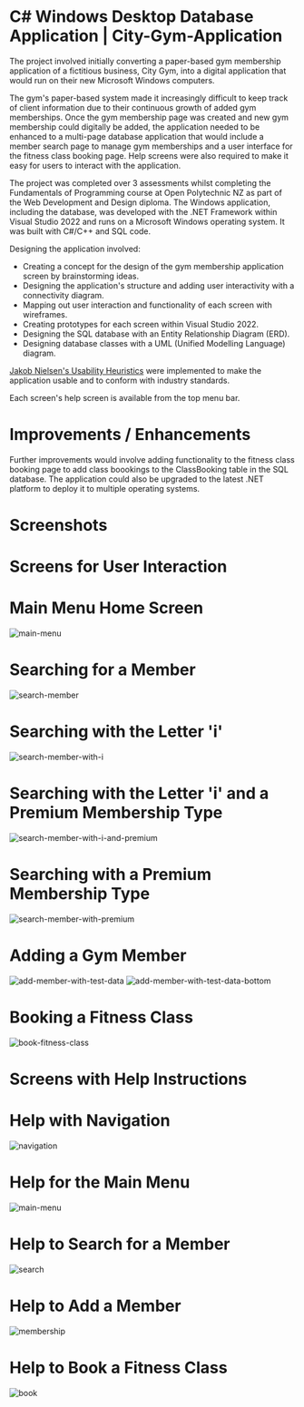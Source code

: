 # C# Windows Desktop Database Application | City-Gym-Application

The project involved initially converting a paper-based gym membership application of a fictitious business, City Gym, into a digital application that would run on their new Microsoft Windows computers. 

The gym's paper-based system made it increasingly difficult to keep track of client information due to their continuous growth of added gym memberships. Once the gym membership page was created and new gym membership could digitally be added, the application needed to be enhanced to a multi-page database application that would include a member search page to manage gym memberships and a user interface for the fitness class booking page. Help screens were also required to make it easy for users to interact with the application.

The project was completed over 3 assessments whilst completing the Fundamentals of Programming course at Open Polytechnic NZ as part of the Web Development and Design diploma. The Windows application, including the database, was developed with the .NET Framework within Visual Studio 2022 and runs on a Microsoft Windows operating system. It was built with C#/C++ and SQL code.

Designing the application involved:
* Creating a concept for the design of the gym membership application screen by brainstorming ideas.
* Designing the application's structure and adding user interactivity with a connectivity diagram.
* Mapping out user interaction and functionality of each screen with wireframes.
* Creating prototypes for each screen within Visual Studio 2022.
* Designing the SQL database with an Entity Relationship Diagram (ERD).
* Designing database classes with a UML (Unified Modelling Language) diagram.

<a href="https://www.nngroup.com/articles/ten-usability-heuristics/" target="_blank" title="More on the usability heuristics">Jakob Nielsen&#39;s Usability Heuristics</a> were implemented to make the application usable and to conform with industry standards.

Each screen's help screen is available from the top menu bar.

# Improvements / Enhancements
Further improvements would involve adding functionality to the fitness class booking page to add class boookings to the ClassBooking table in the SQL database. The application could also be upgraded to the latest .NET platform to deploy it to multiple operating systems.

# Screenshots
# Screens for User Interaction
# Main Menu Home Screen
![main-menu](https://github.com/TanyabYC/city-gym-application/assets/129232229/599d5cce-7e1f-402e-8cce-eb110f65039a)

# Searching for a Member
![search-member](https://github.com/TanyabYC/city-gym-application/assets/129232229/4c1c1f23-17c0-40cd-b07b-724c15cad762)

# Searching with the Letter 'i'
![search-member-with-i](https://github.com/TanyabYC/city-gym-application/assets/129232229/203bea74-a527-4e5a-bd91-18f6f52c5fff)

# Searching with the Letter 'i' and a Premium Membership Type
![search-member-with-i-and-premium](https://github.com/TanyabYC/city-gym-application/assets/129232229/a5a7e079-3973-44db-ab7f-812f801a6718)

# Searching with a Premium Membership Type
![search-member-with-premium](https://github.com/TanyabYC/city-gym-application/assets/129232229/c8131fd1-3d8c-448b-8eed-3b961d237426)

# Adding a Gym Member
![add-member-with-test-data](https://github.com/TanyabYC/city-gym-application/assets/129232229/782e7fcb-2656-44a1-b4aa-a6ac6f185bc5)
![add-member-with-test-data-bottom](https://github.com/TanyabYC/city-gym-application/assets/129232229/461717a3-b459-4ade-b36d-64a09c063d6f)

# Booking a Fitness Class
![book-fitness-class](https://github.com/TanyabYC/city-gym-application/assets/129232229/dfd75000-8201-4bb9-ac96-d9ca43509965)

# Screens with Help Instructions
# Help with Navigation
![navigation](https://github.com/TanyabYC/city-gym-application/assets/129232229/8578ba8c-bda9-404b-ad21-9e980a69e500)

# Help for the Main Menu
![main-menu](https://github.com/TanyabYC/city-gym-application/assets/129232229/9d81af4e-66f9-4fb7-ae91-06a25b259ef7)

# Help to Search for a Member
![search](https://github.com/TanyabYC/city-gym-application/assets/129232229/65b451a1-8a33-4def-851a-5f2a24bb4537)

# Help to Add a Member
![membership](https://github.com/TanyabYC/city-gym-application/assets/129232229/738a242a-f595-4b68-bfa8-1c7a65bf2638)

# Help to Book a Fitness Class
![book](https://github.com/TanyabYC/city-gym-application/assets/129232229/6d59f3fa-5665-448d-9875-825523c74964)
